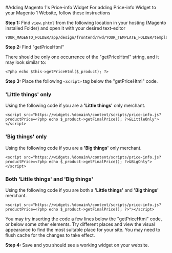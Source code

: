 #Adding Magento 1's Price-info Widget
For adding Price-info Widget to your Magento 1 Website, follow these instructions

**Step 1:** Find ```view.phtml``` from the following location in your hosting (Magento installed Folder) and open it with your desired text-editor
```
YOUR_MAGENTO_FOLDER/app/design/frontend/rwd/YOUR_TEMPLATE_FOLDER/template/catalog/product/view.phtml
```
**Step 2:** Find "getPriceHtml"

There should be only one occurrence of the "getPriceHtml" string, and it may look similar to:
```
<?php echo $this->getPriceHtml($_product); ?>
```
**Step 3:** Place the following ```<script>``` tag below the "getPriceHtml" code.

### 'Little things' only

Using the following code if you are a **'Little things'** only merchant.
```
<script src="https://widgets.%domain%/content/scripts/price-info.js?productPrice=<?php echo $_product->getFinalPrice(); ?>&LittleOnly"></script>
```

### 'Big things' only

Using the following code if you are a **'Big things'** only merchant.
```
<script src="https://widgets.%domain%/content/scripts/price-info.js?productPrice=<?php echo $_product->getFinalPrice(); ?>&BigOnly"></script>
```

### Both 'Little things' and 'Big things'

Using the following code if you are both a **'Little things'** and **'Big things'** merchant.
```
<script src="https://widgets.%domain%/content/scripts/price-info.js?productPrice=<?php echo $_product->getFinalPrice(); ?>"></script>
```
<div class="alert alert-danger">
    You may try inserting the code a few lines below the "getPriceHtml" code, or below some other elements. Try different places and view the visual appearance to find the most suitable place for your site.
    You may need to flush cache for the changes to take effect. 
</div>

**Step 4:** Save and you should see a working widget on your website.
